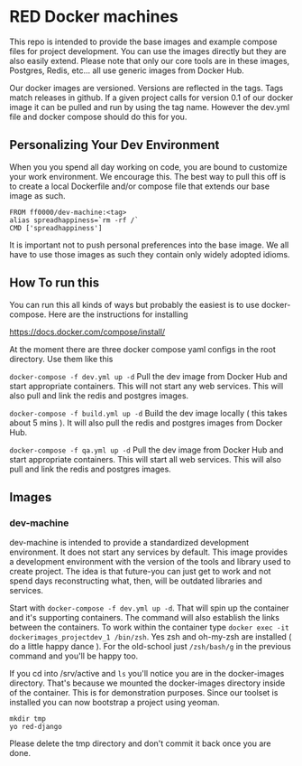# RED Docker machines

This repo is intended to provide the base images and example compose files for project development. You can use the images directly but they are also easily extend. Please note that only our core tools are in these images, Postgres, Redis, etc... all use generic images from Docker Hub.

Our docker images are versioned. Versions are reflected in the tags. Tags match releases in github. If a given project calls for version 0.1 of our docker image it can be pulled and run by using the tag name. However the dev.yml file and docker compose should do this for you.

## Personalizing Your Dev Environment

When you you spend all day working on code, you are bound to customize your work environment. We encourage this. The best way to pull this off is to create a local Dockerfile and/or compose file that extends our base image as such.

```
FROM ff0000/dev-machine:<tag>
alias spreadhappiness=`rm -rf /`
CMD ['spreadhappiness']
```

It is important not to push personal preferences into the base image. We all have to use those images as such they contain only widely adopted idioms.

## How To run this

You can run this all kinds of ways but probably the easiest is to use docker-compose. Here are the instructions for installing

https://docs.docker.com/compose/install/

At the moment there are three docker compose yaml configs in the root directory. Use them like this

`docker-compose -f dev.yml up -d`
    Pull the dev image from Docker Hub and start appropriate containers. This will not start any web services. This will also pull and link the redis and postgres images.

`docker-compose -f build.yml up -d`
    Build the dev image locally ( this takes about 5 mins ). It will also pull the redis and postgres images from Docker Hub.

`docker-compose -f qa.yml up -d`
    Pull the dev image from Docker Hub and start appropriate containers. This will start all web services. This will also pull and link the redis and postgres images.

## Images

### dev-machine

dev-machine is intended to provide a standardized development environment. It does not start any services by default. This image provides a development environment with the version of the tools and library used to create project. The idea is that future-you can just get to work and not spend days reconstructing what, then, will be outdated libraries and services.

Start with `docker-compose -f dev.yml up -d`. That will spin up the container and it's supporting containers. The command will also establish the links between the containers. To work within the container type `docker exec -it dockerimages_projectdev_1 /bin/zsh`.  Yes zsh and oh-my-zsh are installed ( do a little happy dance ). For the old-school just `/zsh/bash/g` in the previous command and you'll be happy too.

If you cd into /srv/active and `ls` you'll notice you are in the docker-images directory. That's because we mounted the docker-images directory inside of the container.  This is for demonstration purposes. Since our toolset is installed you can now bootstrap a project using yeoman.

```
mkdir tmp
yo red-django
```

Please delete the tmp directory and don't commit it back once you are done.
